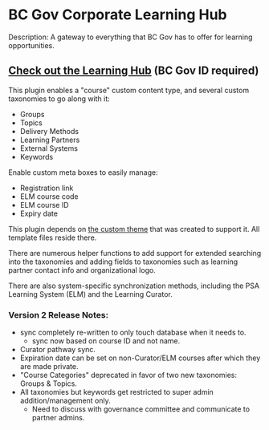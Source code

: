 
# BC Gov Corporate Learning Hub
Description: A gateway to everything that BC Gov has to offer for learning opportunities.

## [Check out the Learning Hub](https://learningcentre.gww.gov.bc.ca/learninghub) (**BC Gov ID required**)

This plugin enables a "course" custom content type, and several custom taxonomies to go along 
with it:

- Groups
- Topics
- Delivery Methods
- Learning Partners
- External Systems
- Keywords

Enable custom meta boxes to easily manage:

- Registration link
- ELM course code
- ELM course ID
- Expiry date

This plugin depends on [the custom theme](https://github.com/bcgov/wp-learninghub) that was created
to support it. All template files reside there.

There are numerous helper functions to add support for extended searching into the 
taxonomies and adding fields to taxonomies such as learning partner contact info and
organizational logo.

There are also system-specific synchronization methods, including the 
PSA Learning System (ELM) and the Learning Curator.

### Version 2 Release Notes:

- sync completely re-written to only touch database when it needs to.
    - sync now based on course ID and not name.
- Curator pathway sync.
- Expiration date can be set on non-Curator/ELM courses after which they are made private.
- "Course Categories" deprecated in favor of two new taxonomies: Groups & Topics.
- All taxonomies but keywords get restricted to super admin addition/management only.
    - Need to discuss with governance committee and communicate to partner admins.
